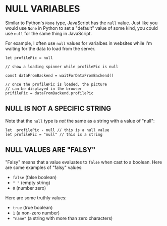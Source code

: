 # NULL VARIABLES

Similar to Python's `None` type, JavaScript has the `null` value. Just like you would use `None` in Python to set a "default" value of some kind, you could use `null` for the same thing in JavaScript.

For example, I often use `null` values for varialbes in websites while I'm waiting for the data to load from the server.

    let profilePic = null

    // show a loading spinner while profilePic is null

    const dataFromBackend = waitForDataFromBackend()

    // once the profilePic is loaded, the picture
    // can be displayed in the browser
    prifilePic = dataFromBackend.profilePic

## NULL IS NOT A SPECIFIC STRING

Note that the `null` type is _not_ the same as a string with a value of "null":

    let  profilePic - null // this is a null value
    let profilePic = "null" // this is a string

## NULL VALUES ARE "FALSY"

"Falsy" means that a value evaluates to `false` when cast to a boolean. Here are some examples of "falsy" values:

- `false` (false boolean)
- `" "` (empty string)
- `0` (number zero)

Here are some truthly values:

- `true` (true boolean)
- `1` (a non-zero number)
- `"name"` (a string with more than zero characters)
